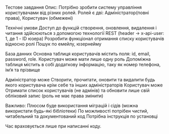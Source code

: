 Тестове завдання
Опис: Потрібно зробити систему управління користувачами від різних ролей. Ролей є дві: Адміністратор(повні права), Користувач (обмежені)

Технічні умови
Доступ до функцій створення, оновлення, видалення і читання здійсюються  з допомогою технології REST (header -> x-api-user: 1, де 1 - ID юзера)
Розробити функціонал отримання списку користувачів відносно ролі
Пошук по емейлу, юзернейму

База данних
Основна таблиця користувачів містить поля: id, email, password, role. Користувач може мати лише одну роль
Допоміжна таблиця містить в собі додаткову інформацію, таку як номер телефона, ім’я та прізвище

Адміністратор може
Створити, прочитати, оновити та видалити будь якого користувача крім себе та інших адміністраторів
Користувач може
Отримати список користувачів (не адмінів) та обновити лише свій обліковий запис (роль не має права змінити)


Важливо:
Плюсом буде використання міграцій і сідів (можна використати будь-які бібліотеки)
По можливості потрібен чистий, читабельний та документований код
Потрібна інструкція по установці

Час враховується лише при написанні коду.
